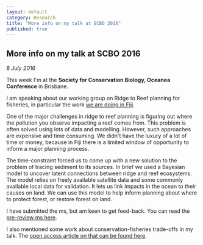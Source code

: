 ```yaml
---
layout: default
category: Research
title: "More info on my talk at SCBO 2016"
published: true
---
```


## More info on my talk at SCBO 2016

*8 July 2016*

This week I'm at the **Society for Conservation Biology, Oceanea Conference** in Brisbane.

I am speaking about our working group on Ridge to Reef planning for fisheries, in particular the work [we are doing in Fiji](http://www.seascapemodels.org/research/2016/05/16/fiji-ecosystem-services.html).

One of the major challenges in ridge to reef planning is figuring out where the pollution you observe impacting a reef comes from. This problem is often solved using lots of data and modelling. However, such approaches are expensive and time consuming. We didn't have the luxury of a lot of time or money, because in Fiji there is a limited window of opportunity to inform a major planning process.

The time-constraint forced us to come up with a new solution to the problem of tracing sediment to its sources. In brief we used a Bayesian model to uncover latent connections between ridge and reef ecosystems. The model relies on freely available satellite data and some commonly available local data for validation. It lets us link impacts in the ocean to their causes on land. We can use this model to help inform planning about where to protect forest, or restore forest on land.

I have submitted the ms, but am keen to get feed-back. You can read the [pre-review ms here](/data/Brown_etal_pre-review_ms_for_Ridge_to_reef_Tracing.pdf).

I also mentioned some work about conservation-fisheries trade-offs in my talk. The [open access article on that can be found here](http://onlinelibrary.wiley.com/doi/10.1890/ES14-00429.1/full).

